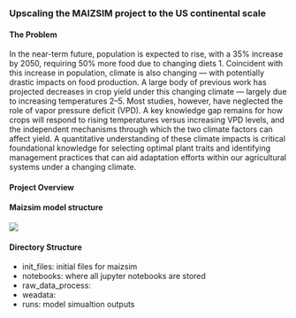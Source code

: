 ### Upscaling the MAIZSIM project to the US continental scale

#### The Problem
In the near-term future, population is expected to rise, with a 35% increase by 2050, requiring 50% more food due to changing diets 1. Coincident with this increase in population, climate is also changing — with potentially drastic impacts on food production. A large body of previous work has projected decreases in crop yield under this changing climate — largely due to increasing temperatures 2–5. Most studies, however, have neglected the role of vapor pressure deficit (VPD). A key knowledge gap remains for how crops will respond to rising temperatures versus increasing VPD levels, and the independent mechanisms through which the two climate factors can affect yield. A quantitative understanding of these climate impacts is critical foundational knowledge for selecting optimal plant traits and identifying management practices that can aid adaptation efforts within our agricultural systems under a changing climate.

#### Project Overview




#### Maizsim model structure
![](fig_maizsim.png)


#### Directory Structure
- init_files: initial files for maizsim
- notebooks: where all jupyter notebooks are stored
- raw_data_process:
- weadata: 
- runs: model simualtion outputs



